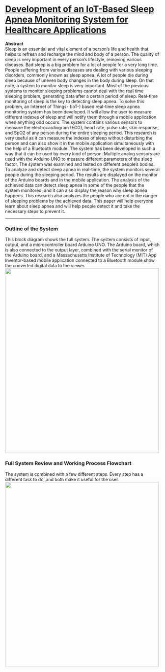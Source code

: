 # [Development of an IoT-Based Sleep Apnea Monitoring System for Healthcare Applications](https://www.hindawi.com/journals/cmmm/2021/7152576/)

**Abstract**<br>
Sleep is an essential and vital element of a person’s life and health that helps to refresh and recharge the mind and body of a person. The quality of sleep is very important in every person’s lifestyle, removing various diseases. Bad sleep is a big problem for a lot of people for a very long time. People suffering from various diseases are dealing with various sleeping disorders, commonly known as sleep apnea. A lot of people die during sleep because of uneven body changes in the body during sleep. On that note, a system to monitor sleep is very important. Most of the previous systems to monitor sleeping problems cannot deal with the real time sleeping problem, generating data after a certain period of sleep. Real-time monitoring of sleep is the key to detecting sleep apnea. To solve this problem, an Internet of Things- (IoT-) based real-time sleep apnea monitoring system has been developed. It will allow the user to measure different indexes of sleep and will notify them through a mobile application when anything odd occurs. The system contains various sensors to measure the electrocardiogram (ECG), heart rate, pulse rate, skin response, and SpO2 of any person during the entire sleeping period. This research is very useful as it can measure the indexes of sleep without disturbing the person and can also show it in the mobile application simultaneously with the help of a Bluetooth module. The system has been developed in such a way that it can be used by every kind of person. Multiple analog sensors are used with the Arduino UNO to measure different parameters of the sleep factor. The system was examined and tested on different people’s bodies. To analyze and detect sleep apnea in real-time, the system monitors several people during the sleeping period. The results are displayed on the monitor of the Arduino boards and in the mobile application. The analysis of the achieved data can detect sleep apnea in some of the people that the system monitored, and it can also display the reason why sleep apnea happens. This research also analyzes the people who are not in the danger of sleeping problems by the achieved data. This paper will help everyone learn about sleep apnea and will help people detect it and take the necessary steps to prevent it.

---

### Outline of the System
This block diagram shows the full system. The system consists of input, output, and a microcontroller board Arduino UNO. The Arduino board, which is also connected to the output layer, combined with the serial monitor of the Arduino board, and a Massachusetts Institute of Technology (MIT) App Inventor-based mobile application connected to a Bluetooth module show the converted digital data to the viewer.
<img src = "https://github.com/Shakib-IO/Sleep_Apnea_Monitoring_System/blob/main/figure/7152576.fig.0015.png" width="500" height="600">

###  Full System Review and Working Process Flowchart
The system is combined with a few different steps. Every step has a different task to do, and both make it useful for the user.
<img src = "https://github.com/Shakib-IO/Sleep_Apnea_Monitoring_System/blob/main/figure/7152576.fig.0015.png" width="500" height="600">


